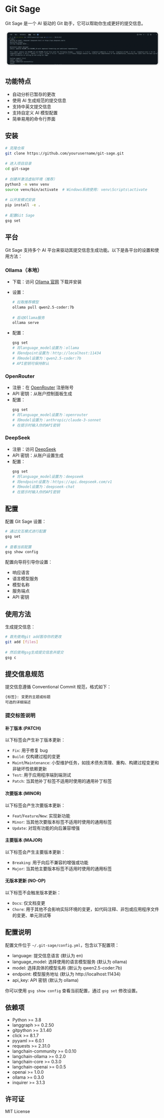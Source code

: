 # Git Sage

Git Sage 是一个 AI 驱动的 Git 助手，它可以帮助你生成更好的提交信息。

![Git Sage 概览](docs/image.png)

## 功能特点

- 自动分析已暂存的更改
- 使用 AI 生成规范的提交信息
- 支持中英文提交信息
- 支持自定义 AI 模型配置
- 简单易用的命令行界面

## 安装

```bash
# 克隆仓库
git clone https://github.com/yourusername/git-sage.git

# 进入项目目录
cd git-sage

# 创建并激活虚拟环境（推荐）
python3 -m venv venv
source venv/bin/activate  # Windows系统使用: venv\Scripts\activate

# 以开发模式安装
pip install -e .

# 配置Git Sage
gsg set
```

## 平台

Git Sage 支持多个 AI 平台来驱动其提交信息生成功能。以下是各平台的设置和使用方法：

### Ollama（本地）

- 下载：访问 [Ollama 官网](https://ollama.ai) 下载并安装
- 设置：

  ```bash
  # 拉取推荐模型
  ollama pull qwen2.5-coder:7b

  # 启动Ollama服务
  ollama serve
  ```

- 配置：
  ```bash
  gsg set
  # 将language_model设置为：ollama
  # 将endpoint设置为：http://localhost:11434
  # 将model设置为：qwen2.5-coder:7b
  # API密钥可保持默认
  ```

### OpenRouter

- 注册：在 [OpenRouter](https://openrouter.ai) 注册账号
- API 密钥：从账户控制面板生成
- 配置：
  ```bash
  gsg set
  # 将language_model设置为：openrouter
  # 将model设置为：anthropic/claude-3-sonnet
  # 在提示时输入你的API密钥
  ```

### DeepSeek

- 注册：访问 [DeepSeek](https://platform.deepseek.com)
- API 密钥：从账户设置生成
- 配置：
  ```bash
  gsg set
  # 将language_model设置为：deepseek
  # 将endpoint设置为：https://api.deepseek.com/v1
  # 将model设置为：deepseek-chat
  # 在提示时输入你的API密钥
  ```

## 配置

配置 Git Sage 设置：

```bash
# 通过交互模式进行配置
gsg set

# 查看当前配置
gsg show config
```

配置向导将引导你设置：

- 响应语言
- 语言模型服务
- 模型名称
- 服务端点
- API 密钥

## 使用方法

生成提交信息：

```bash
# 首先使用git add暂存你的更改
git add [files]

# 然后使用gsg生成提交信息并提交
gsg c
```

## 提交信息规范

提交信息遵循 Conventional Commit 规范，格式如下：

```
{标签}: 变更的主题或标题
可选的详细描述
```

### 提交标签说明

#### 补丁版本 (PATCH)

以下标签会产生补丁版本更新：

- `Fix`: 用于修复 bug
- `Build`: 仅构建过程的变更
- `Maint`/`Maintenance`: 小型维护任务，如技术债务清理、重构、构建过程变更和非破坏性依赖更新
- `Test`: 用于应用程序端到端测试
- `Patch`: 当其他补丁标签不适用时使用的通用补丁标签

#### 次要版本 (MINOR)

以下标签会产生次要版本更新：

- `Feat`/`Feature`/`New`: 实现新功能
- `Minor`: 当其他次要版本标签不适用时使用的通用标签
- `Update`: 对现有功能的向后兼容增强

#### 主要版本 (MAJOR)

以下标签会产生主要版本更新：

- `Breaking`: 用于向后不兼容的增强或功能
- `Major`: 当其他主要版本标签不适用时使用的通用标签

#### 无版本更新 (NO-OP)

以下标签不会触发版本更新：

- `Docs`: 仅文档变更
- `Chore`: 用于其他不会影响实际环境的变更，如代码注释、非包或应用程序文件的变更、单元测试等

## 配置说明

配置文件位于 `~/.git-sage/config.yml`，包含以下配置项：

- language: 提交信息语言 (默认为 en)
- language_model: 选择使用的语言模型服务 (默认为 ollama)
- model: 选择具体的模型名称 (默认为 qwen2.5-coder:7b)
- endpoint: 模型服务地址 (默认为 http://localhost:11434)
- api_key: API 密钥 (默认为 ollama)

你可以使用 `gsg show config` 查看当前配置，通过 `gsg set` 修改设置。

## 依赖项

- Python >= 3.8
- langgraph >= 0.2.50
- gitpython >= 3.1.40
- click >= 8.1.7
- pyyaml >= 6.0.1
- requests >= 2.31.0
- langchain-community >= 0.0.10
- langchain-ollama >= 0.2.0
- langchain-core >= 0.3.0
- langchain-openai >= 0.0.5
- openai >= 1.0.0
- ollama >= 0.3.0
- inquirer >= 3.1.3

## 许可证

MIT License
